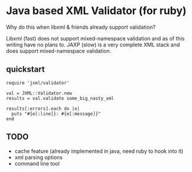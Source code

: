 Java based XML Validator (for ruby)
===================================

Why do this when libxml & friends already support validation?

Libxml (fast) does not support mixed-namespace validation and as of this writing have no plans to. 
JAXP (slow) is a very complete XML stack and does support mixed-namespace validation.

quickstart
----------

    require 'jxml/validator'

    val = JXML::Validator.new
    results = val.validate some_big_nasty_xml
    
    results[:errors].each do |e|
      puts "#{e[:line]}: #{e[:message]}"
    end


TODO
----

- cache feature (already implemented in java, need ruby to hook into it)
- xml parsing options
- command line tool

